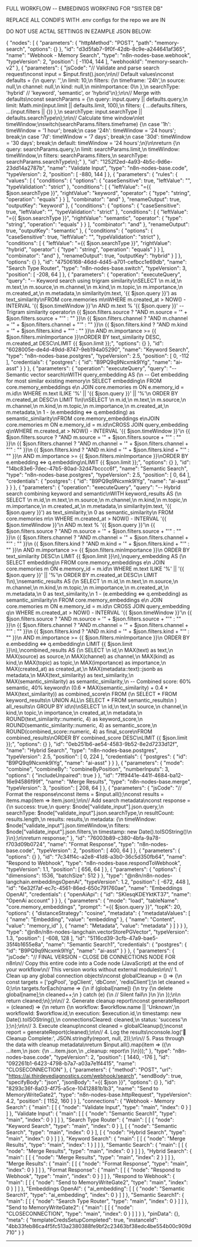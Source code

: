 FULL WORKFLOW -- EMBEDINGS WORKFING FOR "SISTER DB"

REPLACE ALL CONDIFS WITH .env configs for the repo we are IN 

DO NOT USE ACTAL SETTINGS IN EZAMPLE JSON BELOW:

{
  "nodes": [
    {
      "parameters": {
        "httpMethod": "POST",
        "path": "memory-search",
        "options": {}
      },
      "id": "d3d5fab7-9f0f-42db-8c9e-a244641af365",
      "name": "Webhook - Memory Search",
      "type": "n8n-nodes-base.webhook",
      "typeVersion": 2,
      "position": [
        -1104,
        144
      ],
      "webhookId": "memory-search-v2"
    },
    {
      "parameters": {
        "jsCode": "// Validate and parse search request\nconst input = $input.first().json;\n\n// Default values\nconst defaults = {\n  query: '',\n  limit: 10,\n  filters: {\n    timeframe: '24h',\n    source: null,\n    channel: null,\n    kind: null,\n    minImportance: 0\n  },\n  searchType: 'hybrid' // 'keyword', 'semantic', or 'hybrid'\n};\n\n// Merge with defaults\nconst searchParams = {\n  query: input.query || defaults.query,\n  limit: Math.min(input.limit || defaults.limit, 100),\n  filters: { ...defaults.filters, ...(input.filters || {}) },\n  searchType: input.searchType || defaults.searchType\n};\n\n// Calculate time window\nlet timeWindow;\nswitch(searchParams.filters.timeframe) {\n  case '1h': timeWindow = '1 hour'; break;\n  case '24h': timeWindow = '24 hours'; break;\n  case '7d': timeWindow = '7 days'; break;\n  case '30d': timeWindow = '30 days'; break;\n  default: timeWindow = '24 hours';\n}\n\nreturn {\n  query: searchParams.query,\n  limit: searchParams.limit,\n  timeWindow: timeWindow,\n  filters: searchParams.filters,\n  searchType: searchParams.searchType\n};"
      },
      "id": "1252f2ed-4a93-4b5c-9d6e-23dd14a2787b",
      "name": "Validate Input",
      "type": "n8n-nodes-base.code",
      "typeVersion": 2,
      "position": [
        -880,
        144
      ]
    },
    {
      "parameters": {
        "rules": {
          "values": [
            {
              "conditions": {
                "options": {
                  "caseSensitive": true,
                  "leftValue": "",
                  "typeValidation": "strict"
                },
                "conditions": [
                  {
                    "leftValue": "={{ $json.searchType }}",
                    "rightValue": "keyword",
                    "operator": {
                      "type": "string",
                      "operation": "equals"
                    }
                  }
                ],
                "combinator": "and"
              },
              "renameOutput": true,
              "outputKey": "keyword"
            },
            {
              "conditions": {
                "options": {
                  "caseSensitive": true,
                  "leftValue": "",
                  "typeValidation": "strict"
                },
                "conditions": [
                  {
                    "leftValue": "={{ $json.searchType }}",
                    "rightValue": "semantic",
                    "operator": {
                      "type": "string",
                      "operation": "equals"
                    }
                  }
                ],
                "combinator": "and"
              },
              "renameOutput": true,
              "outputKey": "semantic"
            },
            {
              "conditions": {
                "options": {
                  "caseSensitive": true,
                  "leftValue": "",
                  "typeValidation": "strict"
                },
                "conditions": [
                  {
                    "leftValue": "={{ $json.searchType }}",
                    "rightValue": "hybrid",
                    "operator": {
                      "type": "string",
                      "operation": "equals"
                    }
                  }
                ],
                "combinator": "and"
              },
              "renameOutput": true,
              "outputKey": "hybrid"
            }
          ]
        },
        "options": {}
      },
      "id": "47506168-46dd-4d45-a701-cefbcc1e69db",
      "name": "Search Type Router",
      "type": "n8n-nodes-base.switch",
      "typeVersion": 3,
      "position": [
        -208,
        64
      ]
    },
    {
      "parameters": {
        "operation": "executeQuery",
        "query": "-- Keyword search using trigram similarity\nSELECT \n  m.id,\n  m.text,\n  m.source,\n  m.channel,\n  m.kind,\n  m.topic,\n  m.importance,\n  m.created_at,\n  m.metadata,\n  similarity(m.text, '{{ $json.query }}') as text_similarity\nFROM core.memories m\nWHERE m.created_at > NOW() - INTERVAL '{{ $json.timeWindow }}'\n  AND m.text % '{{ $json.query }}' -- Trigram similarity operator\n  {{ $json.filters.source ? \"AND m.source = '\" + $json.filters.source + \"'\" : \"\" }}\n  {{ $json.filters.channel ? \"AND m.channel = '\" + $json.filters.channel + \"'\" : \"\" }}\n  {{ $json.filters.kind ? \"AND m.kind = '\" + $json.filters.kind + \"'\" : \"\" }}\n  AND m.importance >= {{ $json.filters.minImportance }}\nORDER BY text_similarity DESC, m.created_at DESC\nLIMIT {{ $json.limit }};",
        "options": {}
      },
      "id": "6028005e-de4d-49dd-8747-9eb194a05290",
      "name": "Keyword Search",
      "type": "n8n-nodes-base.postgres",
      "typeVersion": 2.5,
      "position": [
        0,
        -112
      ],
      "credentials": {
        "postgres": {
          "id": "B9PQ9q9Ncxmk9lYg",
          "name": "ai-asst"
        }
      }
    },
    {
      "parameters": {
        "operation": "executeQuery",
        "query": "-- Semantic vector search\nWITH query_embedding AS (\n  -- Get embedding for most similar existing memory\n  SELECT embedding\n  FROM core.memory_embeddings e\n  JOIN core.memories m ON e.memory_id = m.id\n  WHERE m.text ILIKE '%' || '{{ $json.query }}' || '%'\n  ORDER BY m.created_at DESC\n  LIMIT 1\n)\nSELECT \n  m.id,\n  m.text,\n  m.source,\n  m.channel,\n  m.kind,\n  m.topic,\n  m.importance,\n  m.created_at,\n  m.metadata,\n  1 - (e.embedding <=> q.embedding) as semantic_similarity\nFROM core.memory_embeddings e\nJOIN core.memories m ON e.memory_id = m.id\nCROSS JOIN query_embedding q\nWHERE m.created_at > NOW() - INTERVAL '{{ $json.timeWindow }}'\n  {{ $json.filters.source ? \"AND m.source = '\" + $json.filters.source + \"'\" : \"\" }}\n  {{ $json.filters.channel ? \"AND m.channel = '\" + $json.filters.channel + \"'\" : \"\" }}\n  {{ $json.filters.kind ? \"AND m.kind = '\" + $json.filters.kind + \"'\" : \"\" }}\n  AND m.importance >= {{ $json.filters.minImportance }}\nORDER BY e.embedding <=> q.embedding\nLIMIT {{ $json.limit }};",
        "options": {}
      },
      "id": "14bc83e6-7dec-47b5-80ad-32d47bcccc6f",
      "name": "Semantic Search",
      "type": "n8n-nodes-base.postgres",
      "typeVersion": 2.5,
      "position": [
        0,
        64
      ],
      "credentials": {
        "postgres": {
          "id": "B9PQ9q9Ncxmk9lYg",
          "name": "ai-asst"
        }
      }
    },
    {
      "parameters": {
        "operation": "executeQuery",
        "query": "-- Hybrid search combining keyword and semantic\nWITH keyword_results AS (\n  SELECT \n    m.id,\n    m.text,\n    m.source,\n    m.channel,\n    m.kind,\n    m.topic,\n    m.importance,\n    m.created_at,\n    m.metadata,\n    similarity(m.text, '{{ $json.query }}') as text_similarity,\n    0 as semantic_similarity\n  FROM core.memories m\n  WHERE m.created_at > NOW() - INTERVAL '{{ $json.timeWindow }}'\n    AND m.text % '{{ $json.query }}'\n    {{ $json.filters.source ? \"AND m.source = '\" + $json.filters.source + \"'\" : \"\" }}\n    {{ $json.filters.channel ? \"AND m.channel = '\" + $json.filters.channel + \"'\" : \"\" }}\n    {{ $json.filters.kind ? \"AND m.kind = '\" + $json.filters.kind + \"'\" : \"\" }}\n    AND m.importance >= {{ $json.filters.minImportance }}\n  ORDER BY text_similarity DESC\n  LIMIT {{ $json.limit }}\n),\nquery_embedding AS (\n  SELECT embedding\n  FROM core.memory_embeddings e\n  JOIN core.memories m ON e.memory_id = m.id\n  WHERE m.text ILIKE '%' || '{{ $json.query }}' || '%'\n  ORDER BY m.created_at DESC\n  LIMIT 1\n),\nsemantic_results AS (\n  SELECT \n    m.id,\n    m.text,\n    m.source,\n    m.channel,\n    m.kind,\n    m.topic,\n    m.importance,\n    m.created_at,\n    m.metadata,\n    0 as text_similarity,\n    1 - (e.embedding <=> q.embedding) as semantic_similarity\n  FROM core.memory_embeddings e\n  JOIN core.memories m ON e.memory_id = m.id\n  CROSS JOIN query_embedding q\n  WHERE m.created_at > NOW() - INTERVAL '{{ $json.timeWindow }}'\n    {{ $json.filters.source ? \"AND m.source = '\" + $json.filters.source + \"'\" : \"\" }}\n    {{ $json.filters.channel ? \"AND m.channel = '\" + $json.filters.channel + \"'\" : \"\" }}\n    {{ $json.filters.kind ? \"AND m.kind = '\" + $json.filters.kind + \"'\" : \"\" }}\n    AND m.importance >= {{ $json.filters.minImportance }}\n  ORDER BY e.embedding <=> q.embedding\n  LIMIT {{ $json.limit }}\n),\ncombined_results AS (\n  SELECT \n    id,\n    MAX(text) as text,\n    MAX(source) as source,\n    MAX(channel) as channel,\n    MAX(kind) as kind,\n    MAX(topic) as topic,\n    MAX(importance) as importance,\n    MAX(created_at) as created_at,\n    MAX(metadata::text)::jsonb as metadata,\n    MAX(text_similarity) as text_similarity,\n    MAX(semantic_similarity) as semantic_similarity,\n    -- Combined score: 60% semantic, 40% keyword\n    (0.6 * MAX(semantic_similarity) + 0.4 * MAX(text_similarity)) as combined_score\n  FROM (\n    SELECT * FROM keyword_results\n    UNION ALL\n    SELECT * FROM semantic_results\n  ) all_results\n  GROUP BY id\n)\nSELECT \n  id,\n  text,\n  source,\n  channel,\n  kind,\n  topic,\n  importance,\n  created_at,\n  metadata,\n  ROUND(text_similarity::numeric, 4) as keyword_score,\n  ROUND(semantic_similarity::numeric, 4) as semantic_score,\n  ROUND(combined_score::numeric, 4) as final_score\nFROM combined_results\nORDER BY combined_score DESC\nLIMIT {{ $json.limit }};",
        "options": {}
      },
      "id": "0eb251b6-ae54-4583-9b52-8e2d7233d12f",
      "name": "Hybrid Search",
      "type": "n8n-nodes-base.postgres",
      "typeVersion": 2.5,
      "position": [
        0,
        224
      ],
      "credentials": {
        "postgres": {
          "id": "B9PQ9q9Ncxmk9lYg",
          "name": "ai-asst"
        }
      }
    },
    {
      "parameters": {
        "mode": "combine",
        "combineBy": "combineByPosition",
        "numberInputs": 3,
        "options": {
          "includeUnpaired": true
        }
      },
      "id": "7ff9441e-441f-4684-ba12-16e94586f99f",
      "name": "Merge Results",
      "type": "n8n-nodes-base.merge",
      "typeVersion": 3,
      "position": [
        208,
        64
      ]
    },
    {
      "parameters": {
        "jsCode": "// Format the response\nconst items = $input.all();\nconst results = items.map(item => item.json);\n\n// Add search metadata\nconst response = {\n  success: true,\n  query: $node[\"validate_input\"].json.query,\n  searchType: $node[\"validate_input\"].json.searchType,\n  resultCount: results.length,\n  results: results,\n  metadata: {\n    timeWindow: $node[\"validate_input\"].json.timeWindow,\n    filters: $node[\"validate_input\"].json.filters,\n    timestamp: new Date().toISOString()\n  }\n};\n\nreturn response;"
      },
      "id": "76003b89-c380-4bfa-9a78-f703d09b0724",
      "name": "Format Response",
      "type": "n8n-nodes-base.code",
      "typeVersion": 2,
      "position": [
        400,
        64
      ]
    },
    {
      "parameters": {
        "options": {}
      },
      "id": "7c34ff4c-a2e8-41d8-a3b0-36c5d350fb64",
      "name": "Respond to Webhook",
      "type": "n8n-nodes-base.respondToWebhook",
      "typeVersion": 1.1,
      "position": [
        656,
        64
      ]
    },
    {
      "parameters": {
        "options": {
          "dimensions": 1536,
          "batchSize": 512
        }
      },
      "type": "@n8n/n8n-nodes-langchain.embeddingsOpenAi",
      "typeVersion": 1.2,
      "position": [
        -672,
        448
      ],
      "id": "6e32f7af-ec7c-4561-86ed-650c791760ae",
      "name": "Embeddings OpenAI",
      "credentials": {
        "openAiApi": {
          "id": "SKlesqKDEYktKT37",
          "name": "OpenAi account"
        }
      }
    },
    {
      "parameters": {
        "mode": "load",
        "tableName": "core.memory_embeddings",
        "prompt": "={{ $json.query }}",
        "topK": 20,
        "options": {
          "distanceStrategy": "cosine",
          "metadata": {
            "metadataValues": [
              {
                "name": "Embedding",
                "value": "embedding"
              },
              {
                "name": "Content",
                "value": "memory_id"
              },
              {
                "name": "Metadata",
                "value": "metadata"
              }
            ]
          }
        }
      },
      "type": "@n8n/n8n-nodes-langchain.vectorStorePGVector",
      "typeVersion": 1.3,
      "position": [
        -608,
        128
      ],
      "id": "5116cd39-3cfb-47a9-bae5-35f4b1655e8a",
      "name": "Semantic Search1",
      "credentials": {
        "postgres": {
          "id": "B9PQ9q9Ncxmk9lYg",
          "name": "ai-asst"
        }
      }
    },
    {
      "parameters": {
        "jsCode": "// FINAL VERSION - CLOSE DB CONNECTIONS NODE FOR n8n\n// Copy this entire code into a Code node (JavaScript) at the end of your workflow\n// This version works without external modules\n\n// 1. Clean up any global connection objects\nconst globalCleanup = () => {\n  const targets = ['pgPool', 'pgClient', 'dbConn', 'redisClient'];\n  let cleaned = 0;\n\n  targets.forEach(name => {\n    if (global[name]) {\n      try {\n        delete global[name];\n        cleaned++;\n      } catch (e) {\n        // Silent fail\n      }\n    }\n  });\n\n  return cleaned;\n};\n\n// 2. Generate cleanup report\nconst generateReport = (cleaned) => {\n  return {\n    workflow: $workflow.name || 'Unknown',\n    workflowId: $workflow.id,\n    execution: $execution.id,\n    timestamp: new Date().toISOString(),\n    connectionsCleared: cleaned,\n    status: 'success'\n  };\n};\n\n// 3. Execute cleanup\nconst cleaned = globalCleanup();\nconst report = generateReport(cleaned);\n\n// 4. Log the results\nconsole.log('🧹 Cleanup Complete:', JSON.stringify(report, null, 2));\n\n// 5. Pass through the data with cleanup metadata\nreturn $input.all().map(item => ({\n  ...item,\n  json: {\n    ...item.json,\n    _cleanup: report\n  }\n}));"
      },
      "type": "n8n-nodes-base.code",
      "typeVersion": 2,
      "position": [
        1440,
        -176
      ],
      "id": "092261b1-6423-4798-b7a7-a03a7e1f4415",
      "name": "CLOSECONNECTION"
    },
    {
      "parameters": {
        "method": "POST",
        "url": "https://ai.thirdeyediagnostics.com/webhook/search",
        "sendBody": true,
        "specifyBody": "json",
        "jsonBody": "={{ $json }}",
        "options": {}
      },
      "id": "8293c36f-8a03-4f75-a5ce-10412881b1b3",
      "name": "Send to MemoryWriteGate2",
      "type": "n8n-nodes-base.httpRequest",
      "typeVersion": 4.2,
      "position": [
        1152,
        160
      ]
    }
  ],
  "connections": {
    "Webhook - Memory Search": {
      "main": [
        [
          {
            "node": "Validate Input",
            "type": "main",
            "index": 0
          }
        ]
      ]
    },
    "Validate Input": {
      "main": [
        [
          {
            "node": "Semantic Search1",
            "type": "main",
            "index": 0
          }
        ]
      ]
    },
    "Search Type Router": {
      "main": [
        [
          {
            "node": "Keyword Search",
            "type": "main",
            "index": 0
          }
        ],
        [
          {
            "node": "Semantic Search",
            "type": "main",
            "index": 0
          }
        ],
        [
          {
            "node": "Hybrid Search",
            "type": "main",
            "index": 0
          }
        ]
      ]
    },
    "Keyword Search": {
      "main": [
        [
          {
            "node": "Merge Results",
            "type": "main",
            "index": 1
          }
        ]
      ]
    },
    "Semantic Search": {
      "main": [
        [
          {
            "node": "Merge Results",
            "type": "main",
            "index": 0
          }
        ]
      ]
    },
    "Hybrid Search": {
      "main": [
        [
          {
            "node": "Merge Results",
            "type": "main",
            "index": 2
          }
        ]
      ]
    },
    "Merge Results": {
      "main": [
        [
          {
            "node": "Format Response",
            "type": "main",
            "index": 0
          }
        ]
      ]
    },
    "Format Response": {
      "main": [
        [
          {
            "node": "Respond to Webhook",
            "type": "main",
            "index": 0
          }
        ]
      ]
    },
    "Respond to Webhook": {
      "main": [
        [
          {
            "node": "Send to MemoryWriteGate2",
            "type": "main",
            "index": 0
          }
        ]
      ]
    },
    "Embeddings OpenAI": {
      "ai_embedding": [
        [
          {
            "node": "Semantic Search1",
            "type": "ai_embedding",
            "index": 0
          }
        ]
      ]
    },
    "Semantic Search1": {
      "main": [
        [
          {
            "node": "Search Type Router",
            "type": "main",
            "index": 0
          }
        ]
      ]
    },
    "Send to MemoryWriteGate2": {
      "main": [
        [
          {
            "node": "CLOSECONNECTION",
            "type": "main",
            "index": 0
          }
        ]
      ]
    }
  },
  "pinData": {},
  "meta": {
    "templateCredsSetupCompleted": true,
    "instanceId": "4bb33feb86ca4f5fc513a2380388fe9bf2c23463bf38edc4be554b00c909d710"
  }
}


------